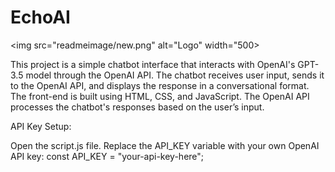 # EchoAI


<img src="readmeimage/new.png" alt="Logo" width="500>

This project is a simple chatbot interface that interacts with OpenAI's GPT-3.5 model through the OpenAI API. The chatbot receives user input, sends it to the OpenAI API, and displays the response in a conversational format. The front-end is built using HTML, CSS, and JavaScript. The OpenAI API processes the chatbot's responses based on the user’s input.




API Key Setup:

Open the script.js file.
Replace the API_KEY variable with your own OpenAI API key:
const API_KEY = "your-api-key-here";


